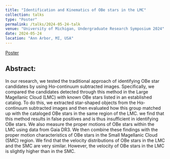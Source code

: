 ```yaml
---
title: "Identification and Kinematics of OBe stars in the LMC"
collection: talks
type: "Poster"
permalink: /talks/2024-05-24-talk
venue: "University of Michigan, Undergraduate Research Symposium 2024"
date: 2024-05-24
location: "Ann Arbor, MI, USA"
---
```


[Poster](https://docs.google.com/presentation/d/1vdKNXveLUb8MSUQF6gUjRR3FDtLkLVBV/edit?slide=id.p1#slide=id.p1)

## Abstract:

In our research, we tested the traditional approach of identifying OBe star candidates by using Hα-continuum subtracted images. Specifically, we compared the candidates detected through this method in the Large Magellanic Cloud (LMC) with known OBe stars listed in an established catalog. To do this, we extracted star-shaped objects from the Hα-continuum subtracted images and then evaluated how this group matched up with the cataloged OBe stars in the same region of the LMC. we find that this method results in false positives and is thus insufficient in identifying OBe stars.
We also measure the proper motions of OBe stars within the LMC using data from Gaia DR3. We then combine these findings with the proper motion characteristics of OBe stars in the Small Magellanic Cloud (SMC) region. We find that the velocity distributions of OBe stars in the LMC and the SMC are very similar. However, the velocity of OBe stars in the LMC is slightly higher than in the SMC.
